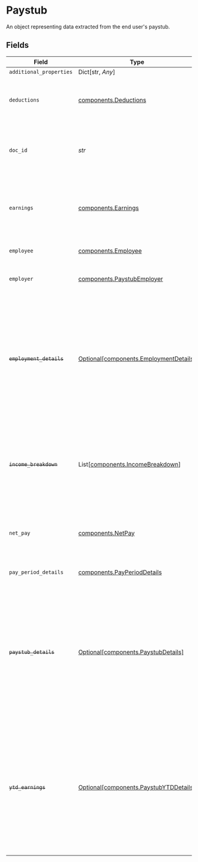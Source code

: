 # Paystub

An object representing data extracted from the end user's paystub.


## Fields

| Field                                                                                                                                                                                        | Type                                                                                                                                                                                         | Required                                                                                                                                                                                     | Description                                                                                                                                                                                  |
| -------------------------------------------------------------------------------------------------------------------------------------------------------------------------------------------- | -------------------------------------------------------------------------------------------------------------------------------------------------------------------------------------------- | -------------------------------------------------------------------------------------------------------------------------------------------------------------------------------------------- | -------------------------------------------------------------------------------------------------------------------------------------------------------------------------------------------- |
| `additional_properties`                                                                                                                                                                      | Dict[str, *Any*]                                                                                                                                                                             | :heavy_minus_sign:                                                                                                                                                                           | N/A                                                                                                                                                                                          |
| `deductions`                                                                                                                                                                                 | [components.Deductions](../../models/components/deductions.md)                                                                                                                               | :heavy_check_mark:                                                                                                                                                                           | An object with the deduction information found on a paystub.                                                                                                                                 |
| `doc_id`                                                                                                                                                                                     | *str*                                                                                                                                                                                        | :heavy_check_mark:                                                                                                                                                                           | An identifier of the document referenced by the document metadata.                                                                                                                           |
| `earnings`                                                                                                                                                                                   | [components.Earnings](../../models/components/earnings.md)                                                                                                                                   | :heavy_check_mark:                                                                                                                                                                           | An object representing both a breakdown of earnings on a paystub and the total earnings.                                                                                                     |
| `employee`                                                                                                                                                                                   | [components.Employee](../../models/components/employee.md)                                                                                                                                   | :heavy_check_mark:                                                                                                                                                                           | Data about the employee.                                                                                                                                                                     |
| `employer`                                                                                                                                                                                   | [components.PaystubEmployer](../../models/components/paystubemployer.md)                                                                                                                     | :heavy_check_mark:                                                                                                                                                                           | Information about the employer on the paystub                                                                                                                                                |
| ~~`employment_details`~~                                                                                                                                                                     | [Optional[components.EmploymentDetails]](../../models/components/employmentdetails.md)                                                                                                       | :heavy_minus_sign:                                                                                                                                                                           | : warning: ** DEPRECATED **: This will be removed in a future release, please migrate away from it as soon as possible.<br/><br/>An object representing employment details found on a paystub. |
| ~~`income_breakdown`~~                                                                                                                                                                       | List[[components.IncomeBreakdown](../../models/components/incomebreakdown.md)]                                                                                                               | :heavy_minus_sign:                                                                                                                                                                           | : warning: ** DEPRECATED **: This will be removed in a future release, please migrate away from it as soon as possible.                                                                      |
| `net_pay`                                                                                                                                                                                    | [components.NetPay](../../models/components/netpay.md)                                                                                                                                       | :heavy_check_mark:                                                                                                                                                                           | An object representing information about the net pay amount on the paystub.                                                                                                                  |
| `pay_period_details`                                                                                                                                                                         | [components.PayPeriodDetails](../../models/components/payperioddetails.md)                                                                                                                   | :heavy_check_mark:                                                                                                                                                                           | Details about the pay period.                                                                                                                                                                |
| ~~`paystub_details`~~                                                                                                                                                                        | [Optional[components.PaystubDetails]](../../models/components/paystubdetails.md)                                                                                                             | :heavy_minus_sign:                                                                                                                                                                           | : warning: ** DEPRECATED **: This will be removed in a future release, please migrate away from it as soon as possible.<br/><br/>An object representing details that can be found on the paystub. |
| ~~`ytd_earnings`~~                                                                                                                                                                           | [Optional[components.PaystubYTDDetails]](../../models/components/paystubytddetails.md)                                                                                                       | :heavy_minus_sign:                                                                                                                                                                           | : warning: ** DEPRECATED **: This will be removed in a future release, please migrate away from it as soon as possible.<br/><br/>The amount of income earned year to date, as based on paystub data. |